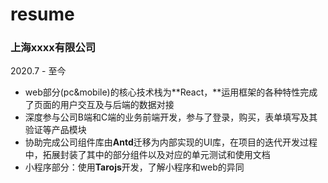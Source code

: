 # resume
### 上海xxxx有限公司

2020.7 - 至今

- web部分(pc&mobile)的核心技术栈为**React，**运用框架的各种特性完成了页面的用户交互及与后端的数据对接
- 深度参与公司B端和C端的业务前端开发，参与了登录，购买，表单填写及其验证等产品模块
- 协助完成公司组件库由**Antd**迁移为内部实现的UI库，在项目的迭代开发过程中，拓展封装了其中的部分组件以及对应的单元测试和使用文档
- 小程序部分：使用**Tarojs**开发，了解小程序和web的异同
